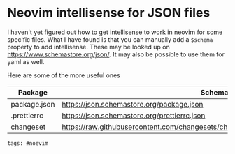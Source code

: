 # Neovim intellisense for JSON files

I haven't yet figured out how to get intellisense to work in neovim for some specific files. What I have found is that you can manually add a `$schema` property to add intellisense. These may be looked up on https://www.schemastore.org/json/. It may also be possible to use them for yaml as well.

Here are some of the more useful ones

| Package | Schema url |
| --- | --- |
| package.json | https://json.schemastore.org/package.json |
| .prettierrc | https://json.schemastore.org/prettierrc.json |
| changeset | https://raw.githubusercontent.com/changesets/changesets/main/packages/config/schema.json |

    tags: #noevim
